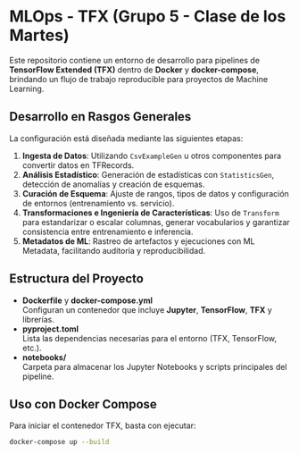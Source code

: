 # MLOps - TFX (Grupo 5 - Clase de los Martes)

Este repositorio contiene un entorno de desarrollo para pipelines de **TensorFlow Extended (TFX)** dentro de **Docker** y **docker-compose**, brindando un flujo de trabajo reproducible para proyectos de Machine Learning.  

## Desarrollo en Rasgos Generales

La configuración está diseñada mediante las siguientes etapas:
1. **Ingesta de Datos**: Utilizando `CsvExampleGen` u otros componentes para convertir datos en TFRecords.
2. **Análisis Estadístico**: Generación de estadísticas con `StatisticsGen`, detección de anomalías y creación de esquemas.
3. **Curación de Esquema**: Ajuste de rangos, tipos de datos y configuración de entornos (entrenamiento vs. servicio).
4. **Transformaciones e Ingeniería de Características**: Uso de `Transform` para estandarizar o escalar columnas, generar vocabularios y garantizar consistencia entre entrenamiento e inferencia.
5. **Metadatos de ML**: Rastreo de artefactos y ejecuciones con ML Metadata, facilitando auditoría y reproducibilidad.

## Estructura del Proyecto

- **Dockerfile** y **docker-compose.yml**  
  Configuran un contenedor que incluye **Jupyter**, **TensorFlow**, **TFX** y librerías.
- **pyproject.toml**  
  Lista las dependencias necesarias para el entorno (TFX, TensorFlow, etc.).
- **notebooks/**  
  Carpeta para almacenar los Jupyter Notebooks y scripts principales del pipeline.

## Uso con Docker Compose

Para iniciar el contenedor TFX, basta con ejecutar:

```bash
docker-compose up --build

